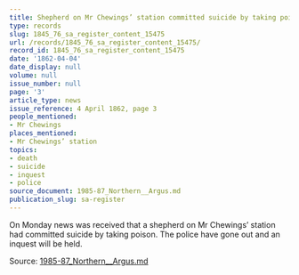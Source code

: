 ```yaml
---
title: Shepherd on Mr Chewings’ station committed suicide by taking poison
type: records
slug: 1845_76_sa_register_content_15475
url: /records/1845_76_sa_register_content_15475/
record_id: 1845_76_sa_register_content_15475
date: '1862-04-04'
date_display: null
volume: null
issue_number: null
page: '3'
article_type: news
issue_reference: 4 April 1862, page 3
people_mentioned:
- Mr Chewings
places_mentioned:
- Mr Chewings’ station
topics:
- death
- suicide
- inquest
- police
source_document: 1985-87_Northern__Argus.md
publication_slug: sa-register
---
```


On Monday news was received that a shepherd on Mr Chewings’ station had committed suicide by taking poison.  The police have gone out and an inquest will be held.

Source: [1985-87_Northern__Argus.md](/downloads/markdown/1985-87_Northern__Argus.md)

